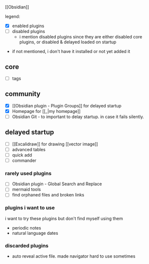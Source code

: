 [[Obsidian]]

legend:
- [x] enabled plugins
- [ ] disabled plugins
	- i mention disabled plugins since they are either disabled core plugins, or disabled & delayed loaded on startup
- if not mentioned, i don't have it installed or not yet added it
## core
 - [ ] tags

## community
- [x] [[Obsidian plugin - Plugin Groups]] for delayed startup
- [x] Homepage for [[_|my homepage]]
 - [ ] Obsidian Git - to important to delay startup. in case it fails silently.
## delayed startup
- [ ] [[Excalidraw]] for drawing [[vector image]]
- [ ] advanced tables
- [ ] quick add
- [ ] commander
### rarely used plugins
- [ ] Obsidian plugin - Global Search and Replace
- [ ] mermaid tools
- [ ] find orphaned files and broken links

### plugins i want to use
i want to try these plugins but don't find myself using them
- periodic notes
- natural language dates
### discarded plugins
- auto reveal active file. made navigator hard to use sometimes